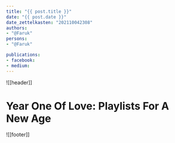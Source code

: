 ```yaml
---
title: "{{ post.title }}"
date: "{{ post.date }}"
date_zettelkasten: "202110042308"
authors:
- "@Faruk"
persons:
- "@Faruk"

publications:
- facebook:
- medium: 
---
```

![[header]]

# Year One Of Love: Playlists For A New Age



![[footer]]